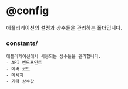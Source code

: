 # @config

애플리케이션의 설정과 상수들을 관리하는 폴더입니다.

### constants/
```
애플리케이션에서 사용되는 상수들을 관리합니다.
- API 엔드포인트
- 에러 코드
- 메시지
- 기타 상수값
```